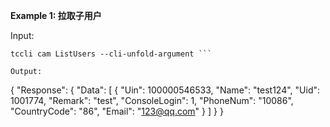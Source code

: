 **Example 1: 拉取子用户**



Input: 

```
tccli cam ListUsers --cli-unfold-argument ```

Output: 
```
{
    "Response": {
        "Data": [
            {
                "Uin": 100000546533,
                "Name": "test124",
                "Uid": 1001774,
                "Remark": "test",
                "ConsoleLogin": 1,
                "PhoneNum": "10086",
                "CountryCode": "86",
                "Email": "123@qq.com"
            }
        ]
    }
}
```

